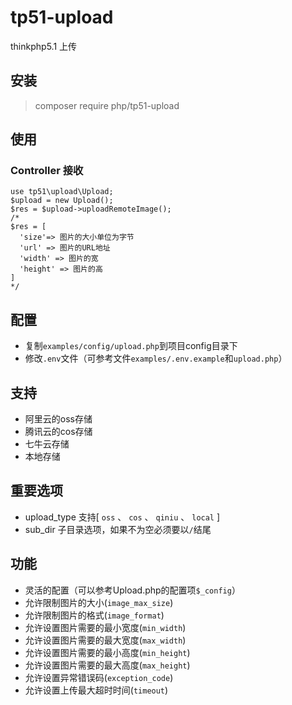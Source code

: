 # tp51-upload
thinkphp5.1 上传

## 安装
> composer require php/tp51-upload

## 使用
### Controller 接收
```
use tp51\upload\Upload;
$upload = new Upload();
$res = $upload->uploadRemoteImage();
/*
$res = [
  'size'=> 图片的大小单位为字节
  'url' => 图片的URL地址
  'width' => 图片的宽
  'height' => 图片的高
]
*/
```



## 配置
- 复制`examples/config/upload.php`到项目config目录下
- 修改`.env`文件（可参考文件`examples/.env.example`和`upload.php`）

## 支持
- 阿里云的oss存储
- 腾讯云的cos存储
- 七牛云存储
- 本地存储 

## 重要选项
- upload_type 支持[ `oss` 、 `cos` 、 `qiniu` 、 `local` ]
- sub_dir 子目录选项，如果不为空必须要以`/`结尾

## 功能
- 灵活的配置（可以参考Upload.php的配置项`$_config`）
- 允许限制图片的大小(`image_max_size`)
- 允许限制图片的格式(`image_format`)
- 允许设置图片需要的最小宽度(`min_width`)
- 允许设置图片需要的最大宽度(`max_width`)
- 允许设置图片需要的最小高度(`min_height`)
- 允许设置图片需要的最大高度(`max_height`)
- 允许设置异常错误码(`exception_code`)
- 允许设置上传最大超时时间(`timeout`)